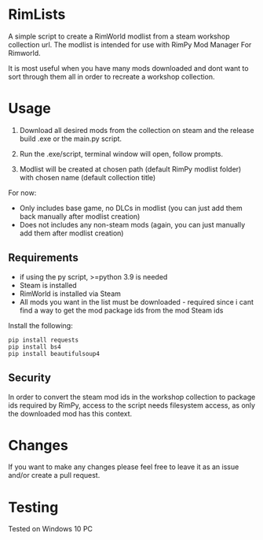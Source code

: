 # RimLists
A simple script to create a RimWorld modlist from a steam workshop collection url.
The modlist is intended for use with RimPy Mod Manager For Rimworld.

It is most useful when you have many mods downloaded and dont want to sort through them all in order to recreate a workshop collection.

# Usage

1) Download all desired mods from the collection on steam and the release build .exe or the main.py script.

2) Run the .exe/script, terminal window will open, follow prompts.

3) Modlist will be created at chosen path (default RimPy modlist folder) with chosen name (default collection title)

For now:
- Only includes base game, no DLCs in modlist (you can just add them back manually after modlist creation)
- Does not includes any non-steam mods (again, you can just manually add them after modlist creation)

## Requirements
- if using the py script, >=python 3.9 is needed
- Steam is installed
- RimWorld is installed via Steam
- All mods you want in the list must be downloaded - required since i cant find a way to get the mod package ids from the mod Steam ids

Install the following:
```
pip install requests 
pip install bs4
pip install beautifulsoup4
```

## Security

In order to convert the steam mod ids in the workshop collection to package ids required by RimPy, access to the script needs filesystem access, as only the downloaded mod has this context.

# Changes

If you want to make any changes please feel free to leave it as an issue and/or create a pull request.

# Testing

Tested on Windows 10 PC
